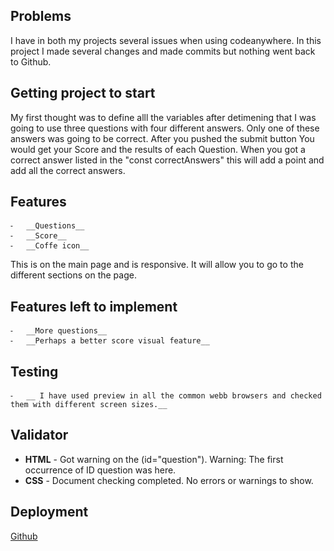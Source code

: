 

## Problems

I have in both my projects several issues when using codeanywhere. In this project I made several changes and made commits but nothing went back to Github. 

## Getting project to start

My first thought was to define alll the variables after detimening that I was going to use three questions with four different answers. Only one of these answers was going to be correct.
After you pushed the submit button You would get your Score and the results of each Question.
When you got a correct answer listed in the "const correctAnswers" this will add a point and add all the correct answers.


## Features

    ⁃	__Questions__
    ⁃	__Score__
    ⁃	__Coffe icon__

This is on the main page and is responsive.
It will allow you to go to the different sections on the page.

## Features left to implement

    ⁃	__More questions__
    ⁃	__Perhaps a better score visual feature__
    



## Testing

    ⁃	__ I have used preview in all the common webb browsers and checked them with different screen sizes.__

## Validator

- **HTML** - Got warning on the (id="question"). 
Warning: The first occurrence of ID question was here.
- **CSS** - Document checking completed. No errors or warnings to show.

## Deployment

[Github](https://github.com/JezzieCode/CoffeeQuestions.git)

